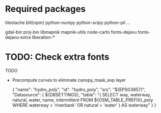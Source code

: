 Required packages
=================



tilestache blit(npm) python-numpy python-scipy python-pil ... 

gdal-bin proj-bin libmapnik mapnik-utils node-carto
fonts-dejavu fonts-dejavu-extra liberation-*
# TODO: Check extra fonts



TODO

* Precompute curves to eliminate canopy_mask_exp layer




    {
      "name": "hydro_poly",
      "id": "hydro_poly",
      "srs": "${EPSG3857}",
      "Datasource": {
        ${DBSETTINGS},
        "table": "(
          SELECT way, waterway, natural, water, name, intermittent
          FROM ${OSM_TABLE_PREFIX}_poly
          WHERE waterway = 'riverbank' OR natural = 'water'
          ) AS waterway"
      }
    }